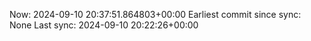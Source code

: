 Now: 2024-09-10 20:37:51.864803+00:00 Earliest commit since sync: None Last sync: 2024-09-10 20:22:26+00:00
